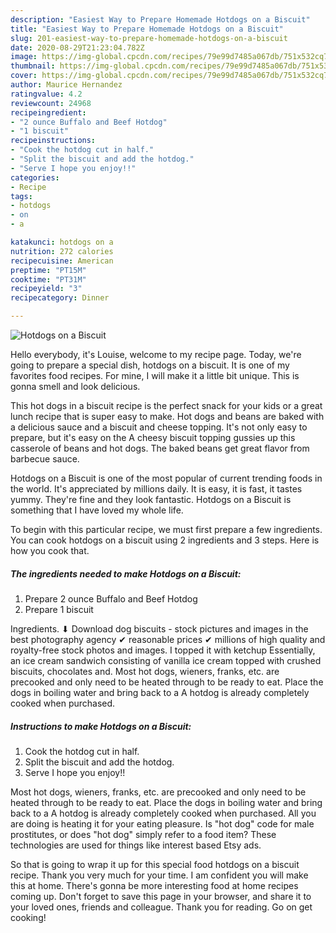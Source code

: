 ```yaml
---
description: "Easiest Way to Prepare Homemade Hotdogs on a Biscuit"
title: "Easiest Way to Prepare Homemade Hotdogs on a Biscuit"
slug: 201-easiest-way-to-prepare-homemade-hotdogs-on-a-biscuit
date: 2020-08-29T21:23:04.782Z
image: https://img-global.cpcdn.com/recipes/79e99d7485a067db/751x532cq70/hotdogs-on-a-biscuit-recipe-main-photo.jpg
thumbnail: https://img-global.cpcdn.com/recipes/79e99d7485a067db/751x532cq70/hotdogs-on-a-biscuit-recipe-main-photo.jpg
cover: https://img-global.cpcdn.com/recipes/79e99d7485a067db/751x532cq70/hotdogs-on-a-biscuit-recipe-main-photo.jpg
author: Maurice Hernandez
ratingvalue: 4.2
reviewcount: 24968
recipeingredient:
- "2 ounce Buffalo and Beef Hotdog"
- "1 biscuit"
recipeinstructions:
- "Cook the hotdog cut in half."
- "Split the biscuit and add the hotdog."
- "Serve I hope you enjoy!!"
categories:
- Recipe
tags:
- hotdogs
- on
- a

katakunci: hotdogs on a 
nutrition: 272 calories
recipecuisine: American
preptime: "PT15M"
cooktime: "PT31M"
recipeyield: "3"
recipecategory: Dinner

---
```



![Hotdogs on a Biscuit](https://img-global.cpcdn.com/recipes/79e99d7485a067db/751x532cq70/hotdogs-on-a-biscuit-recipe-main-photo.jpg)

Hello everybody, it's Louise, welcome to my recipe page. Today, we're going to prepare a special dish, hotdogs on a biscuit. It is one of my favorites food recipes. For mine, I will make it a little bit unique. This is gonna smell and look delicious.

This hot dogs in a biscuit recipe is the perfect snack for your kids or a great lunch recipe that is super easy to make. Hot dogs and beans are baked with a delicious sauce and a biscuit and cheese topping. It&#39;s not only easy to prepare, but it&#39;s easy on the A cheesy biscuit topping gussies up this casserole of beans and hot dogs. The baked beans get great flavor from barbecue sauce.

Hotdogs on a Biscuit is one of the most popular of current trending foods in the world. It's appreciated by millions daily. It is easy, it is fast, it tastes yummy. They're fine and they look fantastic. Hotdogs on a Biscuit is something that I have loved my whole life.


To begin with this particular recipe, we must first prepare a few ingredients. You can cook hotdogs on a biscuit using 2 ingredients and 3 steps. Here is how you cook that.

<!--inarticleads1-->

##### The ingredients needed to make Hotdogs on a Biscuit:

1. Prepare 2 ounce Buffalo and Beef Hotdog
1. Prepare 1 biscuit


Ingredients. ⬇ Download dog biscuits - stock pictures and images in the best photography agency ✔ reasonable prices ✔ millions of high quality and royalty-free stock photos and images. I topped it with ketchup Essentially, an ice cream sandwich consisting of vanilla ice cream topped with crushed biscuits, chocolates and. Most hot dogs, wieners, franks, etc. are precooked and only need to be heated through to be ready to eat. Place the dogs in boiling water and bring back to a A hotdog is already completely cooked when purchased. 

<!--inarticleads2-->

##### Instructions to make Hotdogs on a Biscuit:

1. Cook the hotdog cut in half.
1. Split the biscuit and add the hotdog.
1. Serve I hope you enjoy!!


Most hot dogs, wieners, franks, etc. are precooked and only need to be heated through to be ready to eat. Place the dogs in boiling water and bring back to a A hotdog is already completely cooked when purchased. All you are doing is heating it for your eating pleasure. Is &#34;hot dog&#34; code for male prostitutes, or does &#34;hot dog&#34; simply refer to a food item? These technologies are used for things like interest based Etsy ads. 

So that is going to wrap it up for this special food hotdogs on a biscuit recipe. Thank you very much for your time. I am confident you will make this at home. There's gonna be more interesting food at home recipes coming up. Don't forget to save this page in your browser, and share it to your loved ones, friends and colleague. Thank you for reading. Go on get cooking!
